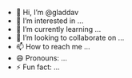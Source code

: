 - 👋 Hi, I’m @gladdav
- 👀 I’m interested in ...
- 🌱 I’m currently learning ...
- 💞️ I’m looking to collaborate on ...
- 📫 How to reach me ...
- 😄 Pronouns: ...
- ⚡ Fun fact: ...

<!---
gladdav/gladdav is a ✨ special ✨ repository because its `README.md` (this file) appears on your GitHub profile.
You can click the Preview link to take a look at your changes.
--->
